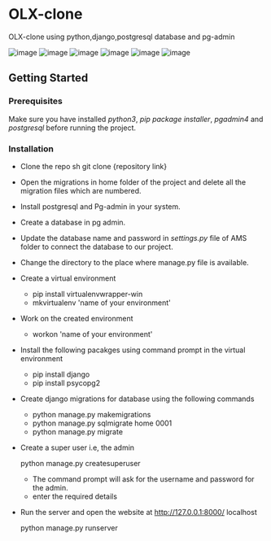 # OLX-clone
OLX-clone using python,django,postgresql database and pg-admin 

![image](https://img.shields.io/badge/Python-3776AB?style=for-the-badge&logo=python&logoColor=white)
![image](https://img.shields.io/badge/PostgreSQL-316192?style=for-the-badge&logo=postgresql&logoColor=white)
![image](https://img.shields.io/badge/Django-092E20?style=for-the-badge&logo=django&logoColor=green) 
![image](https://img.shields.io/badge/HTML5-E34F26?style=for-the-badge&logo=html5&logoColor=white) ![image](https://img.shields.io/badge/CSS3-1572B6?style=for-the-badge&logo=css3&logoColor=white) ![image](https://img.shields.io/badge/JavaScript-323330?style=for-the-badge&logo=javascript&logoColor=F7DF1E) 

## Getting Started
### Prerequisites

Make sure you have installed  *python3*, *pip package installer*, *pgadmin4* and *postgresql* before running the project.

### Installation

* Clone the repo
   sh
   git clone {repository link}
   
* Open the migrations in home folder of the project and delete all the migration files which are numbered.
* Install postgresql and Pg-admin in your system.
* Create a database in pg admin.
* Update the database name and password in *settings.py* file of AMS folder to connect the database to our project.
* Change the directory to the place where manage.py file is available.
* Create a virtual environment
   * pip install virtualenvwrapper-win
   * mkvirtualenv 'name of your environment'
   
* Work on the created environment

   * workon 'name of your environment'
   
* Install the following pacakges using command prompt in the virtual environment
   
   * pip install django
   * pip install psycopg2
 
   
* Create django migrations for database using the following commands
   
   * python manage.py makemigrations
   * python manage.py sqlmigrate home 0001
   * python manage.py migrate
   
* Create a super user i.e, the admin
   
   python manage.py createsuperuser
   
   * The command prompt will ask for the username and password for the admin.
   * enter the required details
   
* Run the server and open the website at http://127.0.0.1:8000/ localhost
   
   python manage.py runserver
   






